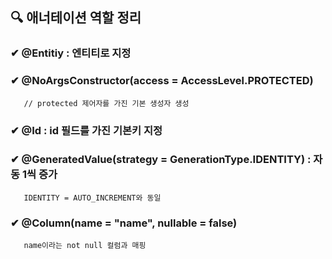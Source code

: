 ## 🔍 애너테이션 역할 정리
### ✔ @Entitiy : 엔티티로 지정
### ✔ @NoArgsConstructor(access = AccessLevel.PROTECTED)
       // protected 제어자를 가진 기본 생성자 생성
 

### ✔ @Id : id 필드를 가진 기본키 지정
### ✔ @GeneratedValue(strategy = GenerationType.IDENTITY) : 자동 1씩 증가
       IDENTITY = AUTO_INCREMENT와 동일

 

### ✔ @Column(name = "name", nullable = false)
       name이라는 not null 컬럼과 매핑
